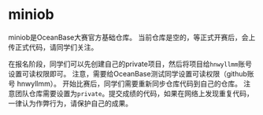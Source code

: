 # miniob
miniob是OceanBase大赛官方基础仓库。
当前仓库是空的，等正式开赛后，会上传正式代码，请同学们关注。

在报名阶段，同学们可以先创建自己的private项目，然后将项目给`hnwyllmm`账号设置可读权限即可。
注意，需要给OceanBase测试同学设置可读权限（github账号 hnwyllmm）。
开始比赛后，同学们需要重新同步仓库代码到自己的仓库。
注意团队仓库需要设置为`private`。提交成绩的代码，如果在网络上发现重复代码，一律认为作弊行为，请保护自己的成果。
